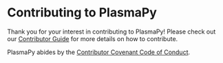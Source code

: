 [Contributor Covenant Code of Conduct]: https://github.com/astropy/astropy/blob/main/CONTRIBUTING.md
[Contributor Guide]: https://docs.plasmapy.org/en/latest/contributing/

# Contributing to PlasmaPy

Thank you for your interest in contributing to PlasmaPy!  Please check
out our [Contributor Guide] for more details on how to contribute.

PlasmaPy abides by the [Contributor Covenant Code of Conduct].
